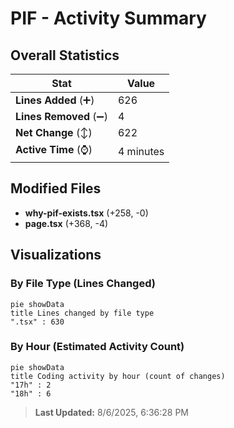 # PIF - Activity Summary 

## Overall Statistics

| Stat                   | Value                                                             |
| ---------------------- | ----------------------------------------------------------------- |
| **Lines Added** (➕)   | 626                                          |
| **Lines Removed** (➖) | 4                                        |
| **Net Change** (↕)    | 622                |
| **Active Time** (⌚)   | 4 minutes |


## Modified Files
- **why-pif-exists.tsx** (+258, -0)
- **page.tsx** (+368, -4)

## Visualizations

### By File Type (Lines Changed)

```mermaid
pie showData
title Lines changed by file type
".tsx" : 630
```

### By Hour (Estimated Activity Count)

```mermaid
pie showData
title Coding activity by hour (count of changes)
"17h" : 2
"18h" : 6
```


> **Last Updated:** 8/6/2025, 6:36:28 PM